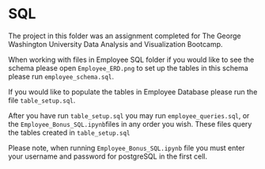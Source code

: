 # SQL

The project in this folder was an assignment completed for The George Washington University Data Analysis and Visualization Bootcamp.

When working with files in Employee SQL folder if you would like to see the schema please open `Employee_ERD.png` to set up the tables in this schema please run `employee_schema.sql`.

If you would like to populate the tables in Employee Database please run the  file `table_setup.sql`.

After you have run `table_setup.sql` you may run `employee_queries.sql`, or the `Employee_Bonus_SQL.ipynb`files in any order you wish. These files query the tables created in `table_setup.sql`

Please note, when running `Employee_Bonus_SQL.ipynb` file you must enter your username and password for postgreSQL in the first cell.